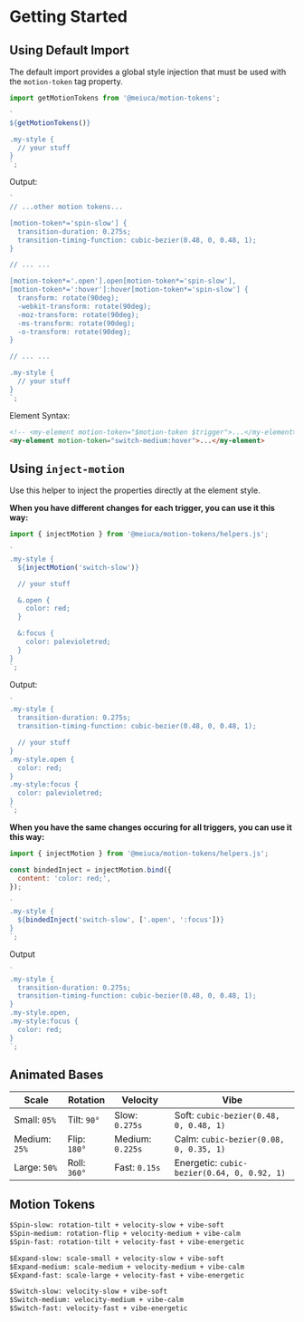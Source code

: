# Getting Started

## Using Default Import

The default import provides a global style injection that must be used with the `motion-token` tag
property.

```js
import getMotionTokens from '@meiuca/motion-tokens';

`
${getMotionTokens()}

.my-style {
  // your stuff
}
`;
```

Output:

```js
`
// ...other motion tokens...

[motion-token*='spin-slow'] {
  transition-duration: 0.275s;
  transition-timing-function: cubic-bezier(0.48, 0, 0.48, 1);
}

// ... ...

[motion-token*='.open'].open[motion-token*='spin-slow'],
[motion-token*=':hover']:hover[motion-token*='spin-slow'] {
  transform: rotate(90deg);
  -webkit-transform: rotate(90deg);
  -moz-transform: rotate(90deg);
  -ms-transform: rotate(90deg);
  -o-transform: rotate(90deg);
}

// ... ...

.my-style {
  // your stuff
}
`;
```

Element Syntax:

```html
<!-- <my-element motion-token="$motion-token $trigger">...</my-element> -->
<my-element motion-token="switch-medium:hover">...</my-element>
```

## Using `inject-motion`

Use this helper to inject the properties directly at the element style.

**When you have different changes for each trigger, you can use it this way:**

```js
import { injectMotion } from '@meiuca/motion-tokens/helpers.js';

`
.my-style {
  ${injectMotion('switch-slow')}

  // your stuff

  &.open {
    color: red;
  }

  &:focus {
    color: palevioletred;
  }
}
`;
```

Output:

```js
`
.my-style {
  transition-duration: 0.275s;
  transition-timing-function: cubic-bezier(0.48, 0, 0.48, 1);

  // your stuff
}
.my-style.open {
  color: red;
}
.my-style:focus {
  color: palevioletred;
}
`;
```

**When you have the same changes occuring for all triggers, you can use it this way:**

```js
import { injectMotion } from '@meiuca/motion-tokens/helpers.js';

const bindedInject = injectMotion.bind({
  content: 'color: red;',
});

`
.my-style {
  ${bindedInject('switch-slow', ['.open', ':focus'])}
}
`;
```

Output

```js
`
.my-style {
  transition-duration: 0.275s;
  transition-timing-function: cubic-bezier(0.48, 0, 0.48, 1);
}
.my-style.open,
.my-style:focus {
  color: red;
}
`;
```

## Animated Bases

| Scale         | Rotation     | Velocity         | Vibe                                        |
| ------------- | ------------ | ---------------- | ------------------------------------------- |
| Small: `05%`  | Tilt: `90°`  | Slow: `0.275s`   | Soft: `cubic-bezier(0.48, 0, 0.48, 1)`      |
| Medium: `25%` | Flip: `180°` | Medium: `0.225s` | Calm: `cubic-bezier(0.08, 0, 0.35, 1)`      |
| Large: `50%`  | Roll: `360°` | Fast: `0.15s`    | Energetic: `cubic-bezier(0.64, 0, 0.92, 1)` |

## Motion Tokens

```txt
$Spin-slow: rotation-tilt + velocity-slow + vibe-soft
$Spin-medium: rotation-flip + velocity-medium + vibe-calm
$Spin-fast: rotation-tilt + velocity-fast + vibe-energetic

$Expand-slow: scale-small + velocity-slow + vibe-soft
$Expand-medium: scale-medium + velocity-medium + vibe-calm
$Expand-fast: scale-large + velocity-fast + vibe-energetic

$Switch-slow: velocity-slow + vibe-soft
$Switch-medium: velocity-medium + vibe-calm
$Switch-fast: velocity-fast + vibe-energetic
```
